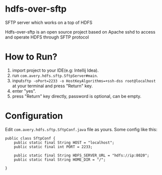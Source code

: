 # hdfs-over-sftp
SFTP server which works on a top of HDFS

Hdfs-over-sftp is an open source project based on Apache sshd to access and operate HDFS through SFTP protocol

# How to Run?
1. import project to your IDE(e.g: Intellij Idea).
2. run `com.avery.hdfs.sftp.SftpServer#main`.
3. input`sftp -oPort=2233 -o HostKeyAlgorithms=+ssh-dss root@localhost` at your terminal and press "Return" key.
4. enter "yes".
5. press "Return" key directly, password is optional, can be empty.

# Configuration
 Edit `com.avery.hdfs.sftp.SftpConf.java` file as yours.
 Some config like this:
 ```
 public class SftpConf {
     public static final String HOST = "localhost";
     public static final int PORT = 2233;
 
     public static final String HDFS_SERVER_URL = "hdfs://ip:8020";
     public static final String HOME_DIR = "/";
 
 }
 
 ```
